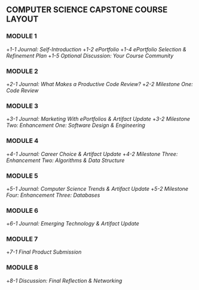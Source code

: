 ## COMPUTER SCIENCE CAPSTONE COURSE LAYOUT

### MODULE 1
+*1-1 Journal: Self-Introduction*
+*1-2 ePortfolio*
+*1-4 ePortfolio Selection & Refinement Plan*
+*1-5 Optional Discussion: Your Course Community*
  
### MODULE 2
+*2-1 Journal: What Makes a Productive Code Review?*
+*2-2 Milestone One: Code Review*

### MODULE 3
+*3-1 Journal: Marketing With ePortfolios & Artifact Update*
+*3-2 Milestone Two: Enhancement One: Software Design & Engineering*
  
### MODULE 4
+*4-1 Journal: Career Choice & Artifact Update*
+*4-2 Milestone Three: Enhancement Two: Algorithms & Data Structure*

### MODULE 5
+*5-1 Journal: Computer Science Trends & Artifact Update*
+*5-2 Milestone Four: Enhancement Three: Databases*
  
### MODULE 6
+*6-1 Journal: Emerging Technology & Artifact Update*
  
### MODULE 7
+*7-1 Final Product Submission*
 
### MODULE 8
+*8-1 Discussion: Final Reflection & Networking*

